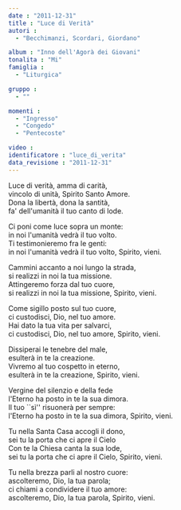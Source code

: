 ```yaml
---
date : "2011-12-31"
title : "Luce di Verità"
autori : 
  - "Becchimanzi, Scordari, Giordano"

album : "Inno dell'Agorà dei Giovani"
tonalita : "Mi"
famiglia : 
  - "Liturgica"

gruppo : 
  - ""

momenti : 
  - "Ingresso"
  - "Congedo"
  - "Pentecoste"

video : 
identificatore : "luce_di_verita"
data_revisione : "2011-12-31"
---
```

  
  
  
Luce di verità, amma di carità,  
vincolo di unità, Spirito Santo Amore.  
Dona la libertà, dona la santità,  
fa' dell'umanità il tuo canto di lode.  
  
  
  
 Ci poni come luce sopra un monte:  
 in noi l'umanità vedrà il tuo volto.    
 Ti testimonieremo fra le genti:  
 in noi l'umanità vedrà il tuo volto, Spirito, vieni.  
  
  
  
  
Cammini accanto a noi lungo la strada,  
si realizzi in noi la tua missione.  
Attingeremo forza dal tuo cuore,  
si realizzi in noi la tua missione, Spirito, vieni.  
  
  
  
  
Come sigillo posto sul tuo cuore,  
ci custodisci, Dio, nel tuo amore.  
Hai dato la tua vita per salvarci,  
ci custodisci, Dio, nel tuo amore, Spirito, vieni.  
  
  
  
  
Dissiperai le tenebre del male,  
esulterà in te la creazione.  
Vivremo al tuo cospetto in eterno,  
esulterà in te la creazione, Spirito, vieni.  
  
  
  
  
Vergine del silenzio e della fede  
l'Eterno ha posto in te la sua dimora.  
Il tuo ``sì'' risuonerà per sempre:  
l'Eterno ha posto in te la sua dimora, Spirito, vieni.  
  
  
  
  
Tu nella Santa Casa accogli il dono,  
sei tu la porta che ci apre il Cielo  
Con te la Chiesa canta la sua lode,  
sei tu la porta che ci apre il Cielo, Spirito, vieni.  
  
  
  
  
Tu nella brezza parli al nostro cuore:  
ascolteremo, Dio, la tua parola;  
ci chiami a condividere il tuo amore:  
ascolteremo, Dio, la tua parola, Spirito, vieni.  
  
  
  
  
